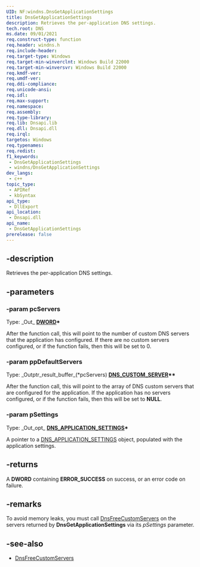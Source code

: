 ```yaml
---
UID: NF:windns.DnsGetApplicationSettings
title: DnsGetApplicationSettings
description: Retrieves the per-application DNS settings.
tech.root: DNS
ms.date: 09/01/2021
req.construct-type: function
req.header: windns.h
req.include-header: 
req.target-type: Windows
req.target-min-winverclnt: Windows Build 22000
req.target-min-winversvr: Windows Build 22000
req.kmdf-ver: 
req.umdf-ver: 
req.ddi-compliance: 
req.unicode-ansi: 
req.idl: 
req.max-support: 
req.namespace: 
req.assembly: 
req.type-library: 
req.lib: Dnsapi.lib
req.dll: Dnsapi.dll
req.irql: 
targetos: Windows
req.typenames: 
req.redist: 
f1_keywords:
 - DnsGetApplicationSettings
 - windns/DnsGetApplicationSettings
dev_langs:
 - c++
topic_type:
 - APIRef
 - kbSyntax
api_type:
 - DllExport
api_location:
 - Dnsapi.dll
api_name:
 - DnsGetApplicationSettings
prerelease: false
---
```


## -description

Retrieves the per-application DNS settings.

## -parameters

### -param pcServers

Type: \_Out\_ **[DWORD](/windows/win32/winprog/windows-data-types)\***

After the function call, this will point to the number of custom DNS servers that the application has configured. If there are no custom servers configured, or if the function fails, then this will be set to 0.

### -param ppDefaultServers

Type: \_Outptr\_result\_buffer\_(*pcServers) **[DNS_CUSTOM_SERVER](ns-windnsdef-dns_custom_server)\*\***

After the function call, this will point to the array of DNS custom servers that are configured for the application. If the application has no servers configured, or if the function fails, then this will be set to **NULL**.

### -param pSettings

Type: \_Out\_opt\_ **[DNS_APPLICATION_SETTINGS](ns-windns-dns_application_settings.md)\***

A pointer to a [DNS_APPLICATION_SETTINGS](ns-windns-dns_application_settings.md) object, populated with the application settings.

## -returns

A **DWORD** containing **ERROR_SUCCESS** on success, or an error code on failure.

## -remarks

To avoid memory leaks, you must call [DnsFreeCustomServers](nf-windns-dnsfreecustomservers.md) on the servers returned by **DnsGetApplicationSettings** via its *pSettings* parameter.

## -see-also

* [DnsFreeCustomServers](nf-windns-dnsfreecustomservers.md)
